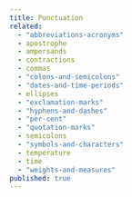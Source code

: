 ```yaml
---
title: Punctuation
related: 
  - "abbreviations-acronyms"
  - apostrophe
  - ampersands
  - contractions
  - commas
  - "colons-and-semicolons"
  - "dates-and-time-periods"
  - ellipses
  - "exclamation-marks"
  - "hyphens-and-dashes"
  - "per-cent"
  - "quotation-marks"
  - semicolons
  - "symbols-and-characters"
  - temperature
  - time
  - "weights-and-measures"
published: true
---
```

